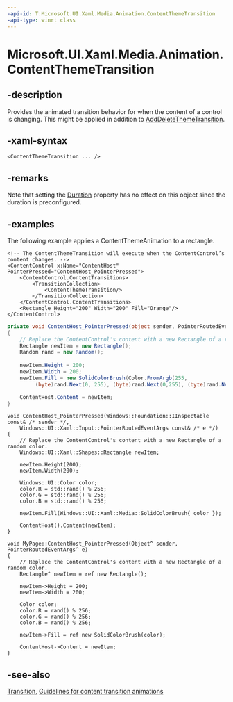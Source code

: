 ```yaml
---
-api-id: T:Microsoft.UI.Xaml.Media.Animation.ContentThemeTransition
-api-type: winrt class
---
```


<!-- Class syntax.
public class ContentThemeTransition : Windows.UI.Xaml.Media.Animation.Transition, Windows.UI.Xaml.Media.Animation.IContentThemeTransition
-->

# Microsoft.UI.Xaml.Media.Animation.ContentThemeTransition

## -description
Provides the animated transition behavior for when the content of a control is changing. This might be applied in addition to [AddDeleteThemeTransition](adddeletethemetransition.md).

## -xaml-syntax
```xaml
<ContentThemeTransition ... />
```

## -remarks
Note that setting the [Duration](timeline_duration.md) property has no effect on this object since the duration is preconfigured.

## -examples
The following example applies a ContentThemeAnimation to a rectangle.

```xaml
<!-- The ContentThemeTransition will execute when the ContentControl’s content changes. -->        
<ContentControl x:Name="ContentHost" PointerPressed="ContentHost_PointerPressed">
    <ContentControl.ContentTransitions>
        <TransitionCollection>
            <ContentThemeTransition/>
        </TransitionCollection>
    </ContentControl.ContentTransitions>
    <Rectangle Height="200" Width="200" Fill="Orange"/>
</ContentControl>
```

```csharp
private void ContentHost_PointerPressed(object sender, PointerRoutedEventArgs e)
{
    // Replace the ContentControl's content with a new Rectangle of a random color.
    Rectangle newItem = new Rectangle();
    Random rand = new Random();
            
    newItem.Height = 200;
    newItem.Width = 200;
    newItem.Fill = new SolidColorBrush(Color.FromArgb(255, 
         (byte)rand.Next(0, 255), (byte)rand.Next(0,255), (byte)rand.Next(0, 255)));

    ContentHost.Content = newItem; 
}
```

```cppwinrt
void ContentHost_PointerPressed(Windows::Foundation::IInspectable const& /* sender */,
    Windows::UI::Xaml::Input::PointerRoutedEventArgs const& /* e */)
{
    // Replace the ContentControl's content with a new Rectangle of a random color.
    Windows::UI::Xaml::Shapes::Rectangle newItem;

    newItem.Height(200);
    newItem.Width(200);

    Windows::UI::Color color;
    color.R = std::rand() % 256;
    color.G = std::rand() % 256;
    color.B = std::rand() % 256;

    newItem.Fill(Windows::UI::Xaml::Media::SolidColorBrush{ color });

    ContentHost().Content(newItem);
}
```

```cppcx
void MyPage::ContentHost_PointerPressed(Object^ sender, PointerRoutedEventArgs^ e)
{
    // Replace the ContentControl's content with a new Rectangle of a random color.
    Rectangle^ newItem = ref new Rectangle();
            
    newItem->Height = 200;
    newItem->Width = 200;

    Color color;
    color.R = rand() % 256;
    color.G = rand() % 256;
    color.B = rand() % 256;

    newItem->Fill = ref new SolidColorBrush(color);

    ContentHost->Content = newItem; 
}
```

## -see-also
[Transition](transition.md), [Guidelines for content transition animations](/windows/uwp/design/motion/content-transition-animations)
